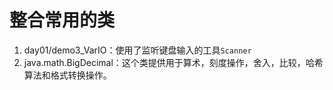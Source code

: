 # 整合常用的类
1. day01/demo3_VarIO：使用了监听键盘输入的工具`Scanner`
2. java.math.BigDecimal：这个类提供用于算术，刻度操作，舍入，比较，哈希算法和格式转换操作。















































































